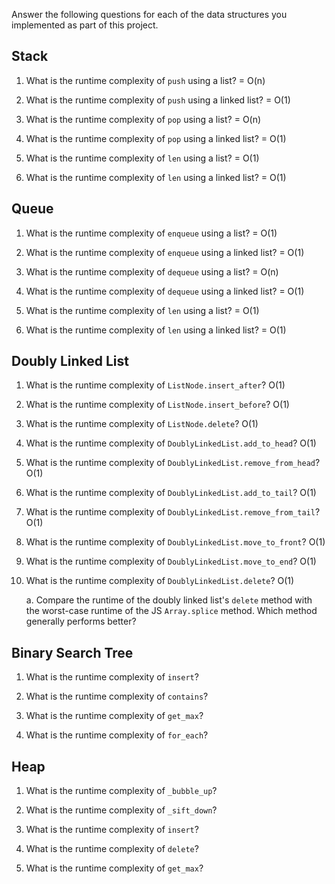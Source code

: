 Answer the following questions for each of the data structures you implemented as part of this project.

## Stack

1. What is the runtime complexity of `push` using a list? = O(n)

2. What is the runtime complexity of `push` using a linked list? = O(1)

3. What is the runtime complexity of `pop` using a list? = O(n)

4. What is the runtime complexity of `pop` using a linked list? = O(1)

5. What is the runtime complexity of `len` using a list? = O(1)

6. What is the runtime complexity of `len` using a linked list? = O(1)

## Queue

1. What is the runtime complexity of `enqueue` using a list? = O(1)

2. What is the runtime complexity of `enqueue` using a linked list? = O(1)

3. What is the runtime complexity of `dequeue` using a list? = O(n)

4. What is the runtime complexity of `dequeue` using a linked list? = O(1)

5. What is the runtime complexity of `len` using a list? = O(1)

6. What is the runtime complexity of `len` using a linked list? = O(1)

## Doubly Linked List

1. What is the runtime complexity of `ListNode.insert_after`? O(1)

2. What is the runtime complexity of `ListNode.insert_before`? O(1)

3. What is the runtime complexity of `ListNode.delete`? O(1)

4. What is the runtime complexity of `DoublyLinkedList.add_to_head`? O(1)

5. What is the runtime complexity of `DoublyLinkedList.remove_from_head`? O(1)

6. What is the runtime complexity of `DoublyLinkedList.add_to_tail`? O(1)

7. What is the runtime complexity of `DoublyLinkedList.remove_from_tail`? O(1)

8. What is the runtime complexity of `DoublyLinkedList.move_to_front`? O(1)

9. What is the runtime complexity of `DoublyLinkedList.move_to_end`? O(1)

10. What is the runtime complexity of `DoublyLinkedList.delete`? O(1)

    a. Compare the runtime of the doubly linked list's `delete` method with the worst-case runtime of the JS `Array.splice` method. Which method generally performs better?

## Binary Search Tree

1. What is the runtime complexity of `insert`? 

2. What is the runtime complexity of `contains`?

3. What is the runtime complexity of `get_max`? 

4. What is the runtime complexity of `for_each`?
    
## Heap

1. What is the runtime complexity of `_bubble_up`?

2. What is the runtime complexity of `_sift_down`?

3. What is the runtime complexity of `insert`?

4. What is the runtime complexity of `delete`?

5. What is the runtime complexity of `get_max`?
